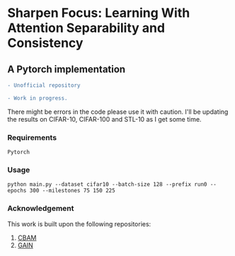 # Sharpen Focus: Learning With Attention Separability and Consistency
## A Pytorch implementation

```diff
- Unofficial repository
```

```diff
- Work in progress.
```
There might be errors in the code please use it with caution. I'll be updating the results on CIFAR-10, CIFAR-100 and STL-10 as I get some time.

### Requirements

`Pytorch`

### Usage

`python main.py --dataset cifar10 --batch-size 128 --prefix run0 --epochs 300 --milestones 75 150 225`


### Acknowledgement
This work is built upon the following repositories:

1. [CBAM](https://github.com/Jongchan/attention-module)
2. [GAIN](https://github.com/ngxbac/GAIN)

 
